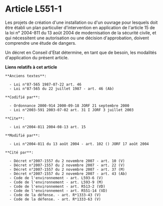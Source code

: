 # Article L551-1

Les projets de création d'une installation ou d'un ouvrage pour lesquels doit être établi un plan particulier d'intervention
en application de l'article 15 de la loi n° 2004-811 du 13 août 2004 de modernisation de la sécurité civile, et qui
nécessitent une autorisation ou une décision d'approbation, doivent comprendre une étude de dangers.

Un décret en Conseil d'Etat détermine, en tant que de besoin, les modalités d'application du présent article.

**Liens relatifs à cet article**

	**Anciens textes**:

	  - Loi n°87-565 1987-07-22 art. 46
	  - Loi n°87-565 du 22 juillet 1987 - art. 46 (Ab)

	**Codifié par**:

	  - Ordonnance 2000-914 2000-09-18 JORF 21 septembre 2000
	  - Loi n°2003-591 2003-07-02 art. 31 I JORF 3 juillet 2003

	**Cite**:

	  - Loi n°2004-811 2004-08-13 art. 15

	**Modifié par**:

	  - Loi n°2004-811 du 13 août 2004 - art. 102 () JORF 17 août 2004

	**Cité par**:

	  - Décret n°2007-1557 du 2 novembre 2007 - art. 10 (V)
	  - Décret n°2007-1557 du 2 novembre 2007 - art. 22 (V)
	  - Décret n°2007-1557 du 2 novembre 2007 - art. 37 (M)
	  - Décret n°2007-1557 du 2 novembre 2007 - art. 43 (Ab)
	  - Code de l'environnement - art. L593-6 (V)
	  - Code de l'environnement - art. L593-9 (M)
	  - Code de l'environnement - art. R513-2 (VD)
	  - Code de l'environnement - art. R551-14 (VD)
	  - Code de la défense. - art. R*1333-43 (V)
	  - Code de la défense. - art. R*1333-63 (V)
